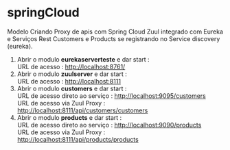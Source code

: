 # springCloud
Modelo Criando Proxy de apis com Spring Cloud Zuul integrado com Eureka e Serviços Rest Customers e Products se registrando no Service discovery (eureka).


<ol>
  <li>Abrir o modulo <b>eurekaserverteste</b> e dar start : <br>
    URL  de acesso :  <a href="http://localhost:8761/">http://localhost:8761/</a> 
  </li>
     
  
  <li>Abrir o modulo <b>zuulserver</b> e dar start :  <br>
    URL  de acesso : <a href="http://localhost:8111">http://localhost:8111</a>    
  </li>

  
  
  <li>Abrir o modulo <b>customers</b> e dar start :  <br>
    URL de acesso direto ao serviço : <a href="http://localhost:9095/customers">http://localhost:9095/customers </a> <br>
    URL  de acesso via Zuul Proxy  : <a href="http://localhost:8111/api/customers/customers">http://localhost:8111/api/customers/customers </a>    
  </li>


  <li>Abrir o modulo <b>products</b> e dar start :    <br>
    URL de acesso direto ao serviço : <a href="http://localhost:9090/products">http://localhost:9090/products </a>    <br>
    URL  de acesso via Zuul Proxy  : <a href="http://localhost:8111/api/products/products">http://localhost:8111/api/products/products</a>    
  </li>

  
  
</ol>  





